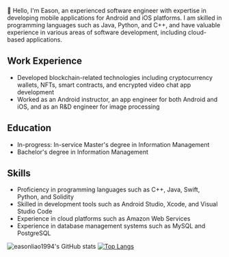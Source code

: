 👋 Hello, I'm Eason, an experienced software engineer with expertise in developing mobile applications for Android and iOS platforms. I am skilled in programming languages such as Java, Python, and C++, and have valuable experience in various areas of software development, including cloud-based applications.

## Work Experience

- Developed blockchain-related technologies including cryptocurrency wallets, NFTs, smart contracts, and encrypted video chat app development
- Worked as an Android instructor, an app engineer for both Android and iOS, and as an R&D engineer for image processing

## Education

- In-progress: In-service Master's degree in Information Management
- Bachelor's degree in Information Management

## Skills

- Proficiency in programming languages such as C++, Java, Swift, Python, and Solidity
- Skilled in development tools such as Android Studio, Xcode, and Visual Studio Code
- Experience in cloud platforms such as Amazon Web Services
- Experience in database management systems such as MySQL and PostgreSQL

![easonliao1994's GitHub stats](https://github-readme-stats.vercel.app/api?username=easonliao1994&show_icons=true) [![Top Langs](https://github-readme-stats.vercel.app/api/top-langs/?username=easonliao1994&langs_count=5)](https://github.com/anuraghazra/github-readme-stats)
